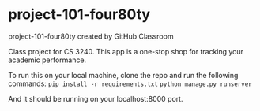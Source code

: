 # project-101-four80ty
project-101-four80ty created by GitHub Classroom


Class project for CS 3240.
This app is a one-stop shop for tracking your academic performance. 

To run this on your local machine, clone the repo and run the following commands:
`pip install -r requirements.txt`
`python manage.py runserver`

And it should be running on your localhost:8000 port.

